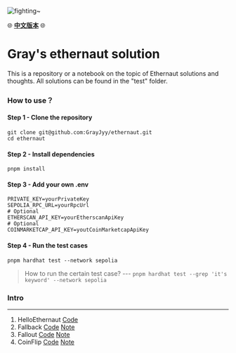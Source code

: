 ![fighting~](https://images.pexels.com/photos/879109/pexels-photo-879109.jpeg?auto=compress&cs=tinysrgb&w=1260&h=750&dpr=2 'code')

🌐 [**中文版本**](https://github.com/GrayJyy/ethernaut) 🌐

# Gray's ethernaut solution

This is a repository or a notebook on the topic of Ethernaut solutions and thoughts. All solutions can be found in the "test" folder.



### How to use？

#### Step 1 - Clone the repository

```
git clone git@github.com:GrayJyy/ethernaut.git
cd ethernaut
```

#### Step 2 - Install dependencies

```
pnpm install
```

#### Step 3 - Add your own .env

```shell
PRIVATE_KEY=yourPrivateKey
SEPOLIA_RPC_URL=yourRpcUrl
# Optional
ETHERSCAN_API_KEY=yourEtherscanApiKey
# Optional
COINMARKETCAP_API_KEY=youtCoinMarketcapApiKey
```



#### Step 4 - Run the test cases

```
pnpm hardhat test --network sepolia
```

> How to run the certain test case?  --- `pnpm hardhat test --grep 'it's keyword' --network sepolia`





### Intro
---

1. HelloEthernaut   [Code](https://github.com/GrayJyy/ethernaut/blob/main/test/01-HelloEthernaut-test.ts)
2. Fallback   [Code](https://github.com/GrayJyy/ethernaut/blob/main/test/02-Fallback-test.ts)     [Note](https://github.com/GrayJyy/ethernaut/blob/main/Notes/en/Fallback.md)
3. Fallout   [Code](https://github.com/GrayJyy/ethernaut/blob/main/test/03-Fallout-test.ts)     [Note](https://github.com/GrayJyy/ethernaut/blob/main/Notes/en/Fallout.md)
4. CoinFlip   [Code](https://github.com/GrayJyy/ethernaut/blob/main/test/04-CoinFlip-test.ts)     [Note](https://github.com/GrayJyy/ethernaut/blob/main/Notes/en/CoinFlip.md)